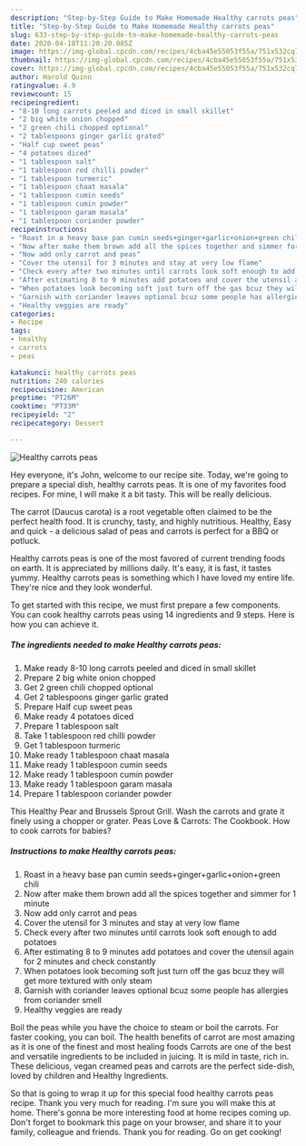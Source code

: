 ```yaml
---
description: "Step-by-Step Guide to Make Homemade Healthy carrots peas"
title: "Step-by-Step Guide to Make Homemade Healthy carrots peas"
slug: 633-step-by-step-guide-to-make-homemade-healthy-carrots-peas
date: 2020-04-18T11:20:20.085Z
image: https://img-global.cpcdn.com/recipes/4cba45e55053f55a/751x532cq70/healthy-carrots-peas-recipe-main-photo.jpg
thumbnail: https://img-global.cpcdn.com/recipes/4cba45e55053f55a/751x532cq70/healthy-carrots-peas-recipe-main-photo.jpg
cover: https://img-global.cpcdn.com/recipes/4cba45e55053f55a/751x532cq70/healthy-carrots-peas-recipe-main-photo.jpg
author: Harold Quinn
ratingvalue: 4.9
reviewcount: 15
recipeingredient:
- "8-10 long carrots peeled and diced in small skillet"
- "2 big white onion chopped"
- "2 green chili chopped optional"
- "2 tablespoons ginger garlic grated"
- "Half cup sweet peas"
- "4 potatoes diced"
- "1 tablespoon salt"
- "1 tablespoon red chilli powder"
- "1 tablespoon turmeric"
- "1 tablespoon chaat masala"
- "1 tablespoon cumin seeds"
- "1 tablespoon cumin powder"
- "1 tablespoon garam masala"
- "1 tablespoon coriander powder"
recipeinstructions:
- "Roast in a heavy base pan cumin seeds+ginger+garlic+onion+green chili"
- "Now after make them brown add all the spices together and simmer for 1 minute"
- "Now add only carrot and peas"
- "Cover the utensil for 3 minutes and stay at very low flame"
- "Check every after two minutes until carrots look soft enough to add potatoes"
- "After estimating 8 to 9 minutes add potatoes and cover the utensil again for 2 minutes and check constantly"
- "When potatoes look becoming soft just turn off the gas bcuz they will get more textured with only steam"
- "Garnish with coriander leaves optional bcuz some people has allergies from coriander smell"
- "Healthy veggies are ready"
categories:
- Recipe
tags:
- healthy
- carrots
- peas

katakunci: healthy carrots peas 
nutrition: 240 calories
recipecuisine: American
preptime: "PT26M"
cooktime: "PT33M"
recipeyield: "2"
recipecategory: Dessert

---
```



![Healthy carrots peas](https://img-global.cpcdn.com/recipes/4cba45e55053f55a/751x532cq70/healthy-carrots-peas-recipe-main-photo.jpg)

Hey everyone, it's John, welcome to our recipe site. Today, we're going to prepare a special dish, healthy carrots peas. It is one of my favorites food recipes. For mine, I will make it a bit tasty. This will be really delicious.

The carrot (Daucus carota) is a root vegetable often claimed to be the perfect health food. It is crunchy, tasty, and highly nutritious. Healthy, Easy and quick - a delicious salad of peas and carrots is perfect for a BBQ or potluck.

Healthy carrots peas is one of the most favored of current trending foods on earth. It is appreciated by millions daily. It's easy, it is fast, it tastes yummy. Healthy carrots peas is something which I have loved my entire life. They're nice and they look wonderful.


To get started with this recipe, we must first prepare a few components. You can cook healthy carrots peas using 14 ingredients and 9 steps. Here is how you can achieve it.

<!--inarticleads1-->

##### The ingredients needed to make Healthy carrots peas:

1. Make ready 8-10 long carrots peeled and diced in small skillet
1. Prepare 2 big white onion chopped
1. Get 2 green chili chopped optional
1. Get 2 tablespoons ginger garlic grated
1. Prepare Half cup sweet peas
1. Make ready 4 potatoes diced
1. Prepare 1 tablespoon salt
1. Take 1 tablespoon red chilli powder
1. Get 1 tablespoon turmeric
1. Make ready 1 tablespoon chaat masala
1. Make ready 1 tablespoon cumin seeds
1. Make ready 1 tablespoon cumin powder
1. Make ready 1 tablespoon garam masala
1. Prepare 1 tablespoon coriander powder


This Healthy Pear and Brussels Sprout Grill. Wash the carrots and grate it finely using a chopper or grater. Peas Love &amp; Carrots: The Cookbook. How to cook carrots for babies? 

<!--inarticleads2-->

##### Instructions to make Healthy carrots peas:

1. Roast in a heavy base pan cumin seeds+ginger+garlic+onion+green chili
1. Now after make them brown add all the spices together and simmer for 1 minute
1. Now add only carrot and peas
1. Cover the utensil for 3 minutes and stay at very low flame
1. Check every after two minutes until carrots look soft enough to add potatoes
1. After estimating 8 to 9 minutes add potatoes and cover the utensil again for 2 minutes and check constantly
1. When potatoes look becoming soft just turn off the gas bcuz they will get more textured with only steam
1. Garnish with coriander leaves optional bcuz some people has allergies from coriander smell
1. Healthy veggies are ready


Boil the peas while you have the choice to steam or boil the carrots. For faster cooking, you can boil. The health benefits of carrot are most amazing as it is one of the finest and most healing foods Carrots are one of the best and versatile ingredients to be included in juicing. It is mild in taste, rich in. These delicious, vegan creamed peas and carrots are the perfect side-dish, loved by children and Healthy Ingredients. 

So that is going to wrap it up for this special food healthy carrots peas recipe. Thank you very much for reading. I'm sure you will make this at home. There's gonna be more interesting food at home recipes coming up. Don't forget to bookmark this page on your browser, and share it to your family, colleague and friends. Thank you for reading. Go on get cooking!
